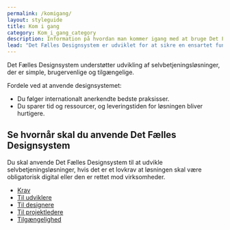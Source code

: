 ```yaml
---
permalink: /komigang/
layout: styleguide
title: Kom i gang
category: Kom_i_gang_category
description: Information på hvordan man kommer igang med at bruge Det Fælles Designsystem
lead: "Det Fælles Designsystem er udviklet for at sikre en ensartet funktionalitet og design i selvbetjeningsløsninger på tværs af myndigheder. Det skaber genkendelse for brugerne af løsningerne og gør det nemmere for dem at foretage selvbetjening."
---
```


Det Fælles Designsystem understøtter udvikling af selvbetjeningsløsninger, der er simple, brugervenlige og tilgængelige.

Fordele ved at anvende designsystemet:

- Du følger internationalt anerkendte bedste praksisser.
- Du sparer tid og ressourcer, og leveringstiden for løsningen bliver hurtigere.

## Se hvornår skal du anvende Det Fælles Designsystem

Du skal anvende Det Fælles Designsystem til at udvikle selvbetjeningsløsninger, hvis det er et lovkrav at løsningen skal være obligatorisk digital eller den er rettet mod virksomheder.

<ul class="d-md-none">
    <li><a href="/komigang/krav/" class="bold-link">Krav</a></li>
    <li><a href="/komigang/tiludviklere/" class="bold-link">Til udviklere</a></li>
    <li><a href="/komigang/tildesignere/" class="bold-link">Til designere</a></li>
    <li><a href="/komigang/tilprojekteledere/" class="bold-link">Til projektledere</a></li>
    <li><a href="/komigang/tilgaengelighed/" class="bold-link">Tilgængelighed</a></li>
</ul>
